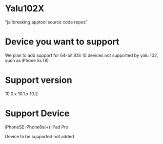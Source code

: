   # Yalu102X
  
"jailbreaking apptool source code repos"

# Device you want to support
We plan to add support for 64-bit iOS 10 devices not supported by yalu 102,
such as iPhone 5s (6)

# Support version
10.0.x
10.1.x
10.2

# Support Device
iPhoneSE
iPhone6s(+)
iPad Pro

Device to be supported not added
